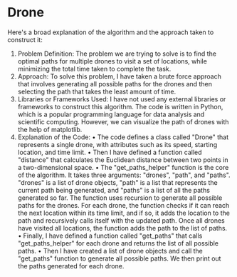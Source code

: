 # Drone


Here's a broad explanation of the algorithm and the approach taken to construct it:
1. Problem Definition:
The problem we are trying to solve is to find the optimal paths for multiple drones to visit a set of locations,
while minimizing the total time taken to complete the task.
2. Approach:
To solve this problem, I have taken a brute force approach that involves generating all possible paths for the
drones and then selecting the path that takes the least amount of time.
3. Libraries or Frameworks Used:
I have not used any external libraries or frameworks to construct this algorithm. The code is written in
Python, which is a popular programming language for data analysis and scientific computing. However, we
can visualize the path of drones with the help of matplotlib.
4. Explanation of the Code:
• The code defines a class called "Drone" that represents a single drone, with attributes such as its speed,
starting location, and time limit.
• Then I have defined a function called "distance" that calculates the Euclidean distance between two points
in a two-dimensional space.
• The "get_paths_helper" function is the core of the algorithm. It takes three arguments: "drones", "path", and
"paths". "drones" is a list of drone objects, "path" is a list that represents the current path being generated, and
"paths" is a list of all the paths generated so far. The function uses recursion to generate all possible paths for
the drones. For each drone, the function checks if it can reach the next location within its time limit, and if so,
it adds the location to the path and recursively calls itself with the updated path. Once all drones have visited
all locations, the function adds the path to the list of paths.
• Finally, I have defined a function called "get_paths" that calls "get_paths_helper" for each drone and returns
the list of all possible paths.
• Then I have created a list of drone objects and call the "get_paths" function to generate all possible paths. 
We then print out the paths generated for each drone.
